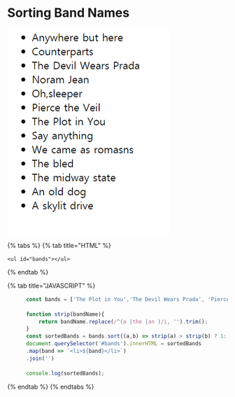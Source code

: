 # Sorting Band Names

![](../../.gitbook/assets/image%20%2830%29.png)

{% tabs %}
{% tab title="HTML" %}
```markup
<ul id="bands"></ul>
```
{% endtab %}

{% tab title="JAVASCRIPT" %}
```javascript
      const bands = ['The Plot in You','The Devil Wears Prada', 'Pierce the Veil','Noram Jean','The bled', 'Say anything', 'The midway state', 'We came as romasns', 'Counterparts','Oh,sleeper','A skylit drive', 'Anywhere but here', 'An old dog'];

      function strip(bandName){
          return bandName.replace(/^(a |the |an )/i, '').trim();
      }
      const sortedBands = bands.sort((a,b) => strip(a) > strip(b) ? 1: -1);
      document.querySelector('#bands').innerHTML = sortedBands
      .map(band => `<li>${band}</li>`)
      .join('')

      console.log(sortedBands);
```
{% endtab %}
{% endtabs %}

